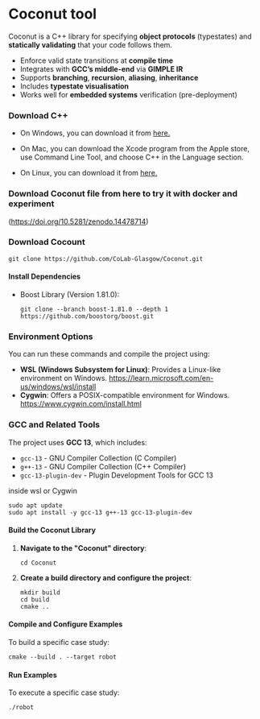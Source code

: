 # Coconut tool 
Coconut is a C++ library for specifying **object protocols** (typestates) and **statically validating** that your code follows them.

- Enforce valid state transitions at **compile time**
- Integrates with **GCC’s middle-end** via **GIMPLE IR**
- Supports **branching**, **recursion**, **aliasing**, **inheritance**
- Includes **typestate visualisation**
- Works well for **embedded systems** verification (pre-deployment)

### Download C++ ###
- On Windows, you can download it from [here.](https://docs.microsoft.com/en-us/cpp/build/vscpp-step-0-installation?view=msvc-170/ "Install C and C++ support in Visual Studio") 

- On Mac, you can download the Xcode program from the Apple store, use Command Line Tool, and choose C++ in the Language section.

- On Linux, you can download it from [here.](https://learn.microsoft.com/en-us/cpp/linux/download-install-and-setup-the-linux-development-workload?view=msvc-170) 


  
### Download Coconut file from here to try it with docker and experiment 

(https://doi.org/10.5281/zenodo.14478714)

### Download Cocount ###

```
git clone https://github.com/CoLab-Glasgow/Coconut.git

```



#### Install Dependencies
- Boost Library (Version 1.81.0):
  ```shell
  git clone --branch boost-1.81.0 --depth 1 https://github.com/boostorg/boost.git
  ```


### Environment Options
You can run these commands and compile the project using:
- **WSL (Windows Subsystem for Linux)**: Provides a Linux-like environment on Windows. https://learn.microsoft.com/en-us/windows/wsl/install 
- **Cygwin**: Offers a POSIX-compatible environment for Windows. https://www.cygwin.com/install.html 


### GCC and Related Tools
The project uses **GCC 13**, which includes:
- `gcc-13` - GNU Compiler Collection (C Compiler)
- `g++-13` - GNU Compiler Collection (C++ Compiler)
- `gcc-13-plugin-dev` - Plugin Development Tools for GCC 13

inside wsl or Cygwin

```shell
sudo apt update
sudo apt install -y gcc-13 g++-13 gcc-13-plugin-dev

```


#### Build the Coconut Library
1. **Navigate to the "Coconut" directory**:
   ```shell
   cd Coconut
   ```
2. **Create a build directory and configure the project**:
   ```shell
   mkdir build
   cd build
   cmake ..
   ```


#### Compile and Configure Examples
To build a specific case study:
```shell
cmake --build . --target robot
```

#### Run Examples
To execute a specific case study:
```shell
./robot
```




